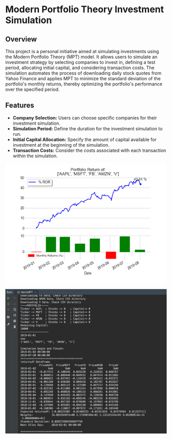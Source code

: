 # Modern Portfolio Theory Investment Simulation

## Overview

This project is a personal initiative aimed at simulating investments using the Modern Portfolio Theory (MPT) model. It allows users to simulate an investment strategy by selecting companies to invest in, defining a test period, allocating initial capital, and considering transaction costs. The simulation automates the process of downloading daily stock quotes from Yahoo Finance and applies MPT to minimize the standard deviation of the portfolio's monthly returns, thereby optimizing the portfolio's performance over the specified period.

## Features

- **Company Selection:** Users can choose specific companies for their investment simulation.
- **Simulation Period:** Define the duration for the investment simulation to run.
- **Initial Capital Allocation:** Specify the amount of capital available for investment at the beginning of the simulation.
- **Transaction Costs:** Consider the costs associated with each transaction within the simulation.

![alt text](https://github.com/filipenovais/ModernPortfolioTheory/blob/master/PNGPortfolio.png)

![alt text](https://github.com/filipenovais/ModernPortfolioTheory/blob/master/terminalexample1.png)
